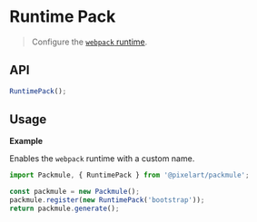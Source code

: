 # Runtime Pack
> Configure the [`webpack` runtime](https://webpack.js.org/configuration/optimization/#optimization-runtimechunk).

## API
```ts
RuntimePack();
```

## Usage

**Example**

Enables the `webpack` runtime with a custom name.

```ts
import Packmule, { RuntimePack } from '@pixelart/packmule';

const packmule = new Packmule();
packmule.register(new RuntimePack('bootstrap'));
return packmule.generate();
```
